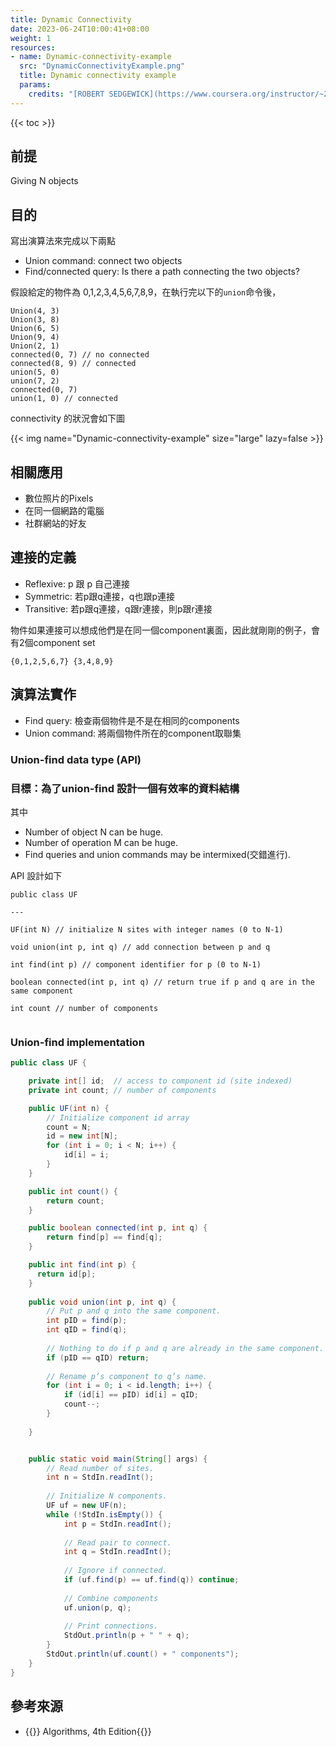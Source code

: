 ```yaml
---
title: Dynamic Connectivity
date: 2023-06-24T10:00:41+08:00
weight: 1
resources:
- name: Dynamic-connectivity-example
  src: "DynamicConnectivityExample.png"
  title: Dynamic connectivity example
  params:
    credits: "[ROBERT SEDGEWICK](https://www.coursera.org/instructor/~250165) | [KEVIN WAYNE](https://www.coursera.org/instructor/~246867) on [Coursera Algorithms-Part1](https://www.coursera.org/learn/algorithms-part1/home/info)"
---
```


{{< toc >}}

## 前提

Giving N objects

## 目的

寫出演算法來完成以下兩點

- Union command: connect two objects
- Find/connected query: Is there a path connecting the two objects?

假設給定的物件為 0,1,2,3,4,5,6,7,8,9，在執行完以下的`union`命令後，

```
Union(4, 3)
Union(3, 8)
Union(6, 5)
Union(9, 4)
Union(2, 1)
connected(0, 7) // no connected
connected(8, 9) // connected
union(5, 0)
union(7, 2)
connected(0, 7)
union(1, 0) // connected
```
connectivity 的狀況會如下圖

{{< img name="Dynamic-connectivity-example" size="large" lazy=false >}}

## 相關應用

- 數位照片的Pixels
- 在同一個網路的電腦
- 社群網站的好友



## 連接的定義

- Reflexive: p 跟 p 自己連接
- Symmetric: 若p跟q連接，q也跟p連接
- Transitive: 若p跟q連接，q跟r連接，則p跟r連接



物件如果連接可以想成他們是在同一個component裏面，因此就剛剛的例子，會有2個component set

```
{0,1,2,5,6,7} {3,4,8,9}
```



## 演算法實作

- Find query: 檢查兩個物件是不是在相同的components
- Union command: 將兩個物件所在的component取聯集



### Union-find data type (API)

### 目標：為了union-find 設計一個有效率的資料結構

其中

- Number of object N can be huge.
- Number of operation M can be huge.
- Find queries and union commands may be intermixed(交錯進行).



API 設計如下

```
public class UF

---

UF(int N) // initialize N sites with integer names (0 to N-1)

void union(int p, int q) // add connection between p and q

int find(int p) // component identifier for p (0 to N-1)

boolean connected(int p, int q) // return true if p and q are in the same component

int count // number of components


```

### Union-find implementation

```java
public class UF {

    private int[] id;  // access to component id (site indexed)
    private int count; // number of components

    public UF(int n) {
        // Initialize component id array
        count = N;
        id = new int[N];
        for (int i = 0; i < N; i++) {
            id[i] = i;
        }
    }

    public int count() {
        return count;
    }

    public boolean connected(int p, int q) {
        return find[p] == find[q];
    }

    public int find(int p) {
      return id[p];  
    }
    
    public void union(int p, int q) {
        // Put p and q into the same component.
        int pID = find(p);
        int qID = find(q);
        
        // Nothing to do if p and q are already in the same component.
        if (pID == qID) return;
        
        // Rename p’s component to q’s name.
        for (int i = 0; i < id.length; i++) {
            if (id[i] == pID) id[i] = qID;
            count--; 
        }
            
    }


    public static void main(String[] args) {
        // Read number of sites.
        int n = StdIn.readInt();
        
        // Initialize N components.
        UF uf = new UF(n);
        while (!StdIn.isEmpty()) {
            int p = StdIn.readInt();
            
            // Read pair to connect.
            int q = StdIn.readInt();
            
            // Ignore if connected.
            if (uf.find(p) == uf.find(q)) continue;
            
            // Combine components
            uf.union(p, q);
            
            // Print connections.
            StdOut.println(p + " " + q);
        }
        StdOut.println(uf.count() + " components");
    }
}


```
## 參考來源
- {{<ref-out href="https://algs4.cs.princeton.edu/home/">}} Algorithms, 4th Edition{{</ref-out>}}

